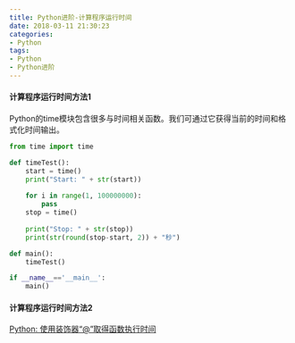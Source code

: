 ```yaml
---
title: Python进阶-计算程序运行时间
date: 2018-03-11 21:30:23
categories:
- Python
tags:
- Python
- Python进阶
---
```

#### 计算程序运行时间方法1
Python的time模块包含很多与时间相关函数。我们可通过它获得当前的时间和格式化时间输出。
``` python
from time import time

def timeTest():
    start = time()
    print("Start: " + str(start))
    
    for i in range(1, 100000000):
        pass
    stop = time()
    
    print("Stop: " + str(stop))
    print(str(round(stop-start, 2)) + "秒")

def main():
    timeTest()

if __name__=='__main__':
    main()
```

#### 计算程序运行时间方法2
[Python: 使用装饰器“@”取得函数执行时间](https://blog.oldj.net/2010/05/22/decorator-get-execution-time/)
